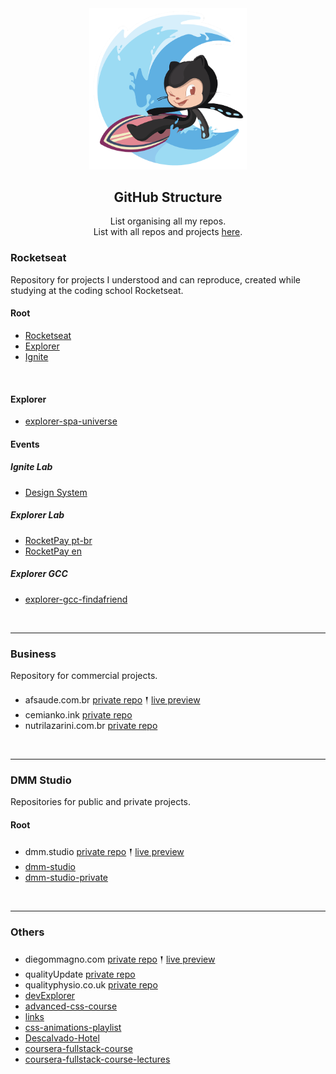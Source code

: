 
<div align="center">
  <img alt="Surftocat" src="../.github/surftocat.png" width="50%"/>
</div>

<h2 align="center">
  GitHub Structure
</h2>
<p align="center">
List organising all my repos. 

<br/>
List with all repos and projects <a href="https://github.com/diegommagno/github-repo-list/projects-list" alt="GitHub repositories and projects list">here</a>.
</p>

### Rocketseat
Repository for projects I understood and can reproduce, created while studying at the coding school Rocketseat.

#### Root
- [Rocketseat](https://github.com/diegommagno/rocketseat)
- [Explorer](https://github.com/diegommagno/rocketseat/tree/main/explorer)
- [Ignite](https://github.com/diegommagno/rocketseat/tree/main/ignite)
<br/>

#### Explorer
- [explorer-spa-universe](https://github.com/diegommagno/explorer-spa-universe)

#### Events
##### Ignite Lab
- [Design System](https://github.com/diegommagno/ignite-lab-design-system)

##### Explorer Lab
- [RocketPay pt-br](https://github.com/diegommagno/explorer-lab-rocketpay)
- [RocketPay en](https://github.com/diegommagno/explorer-lab-rocketpay-en)

##### Explorer GCC
- [explorer-gcc-findafriend](https://github.com/diegommagno/explorer-gcc-findafriend)


<br/>

---

### Business
Repository for commercial projects.

- afsaude.com.br [private repo](https://github.com/diegommagno/business-afsaude.com.br) 𒑰 [live preview](https://afsaude.com.br/) 
- cemianko.ink [private repo](https://github.com/diegommagno/business-cemianko.ink)
- nutrilazarini.com.br [private repo](https://github.com/diegommagno/business-lazarini)

<br/>

---
### DMM Studio
Repositories for public and private projects.

#### Root
- dmm.studio [private repo](https://github.com/diegommagno/dmm.studio) 𒑰 [live preview](http://dmm.studio/) 
- [dmm-studio](https://github.com/diegommagno/dmm-studio)
- [dmm-studio-private](https://github.com/diegommagno/dmm-studio-private)


<br/>

---
### Others

- diegommagno.com [private repo](https://github.com/diegommagno/diegommagno.com) 𒑰 [live preview](http://diegommagno.com/)
- qualityUpdate [private repo](https://github.com/diegommagno/qualityUpdate)
- qualityphysio.co.uk [private repo](https://github.com/diegommagno/qualityphysio.co.uk)
- [devExplorer](https://github.com/diegommagno/devexplorer)
- [advanced-css-course](https://github.com/diegommagno/advanced-css-course)
- [links](https://github.com/diegommagno/Links)
- [css-animations-playlist](https://github.com/diegommagno/css-animations-playlist)
- [Descalvado-Hotel](https://github.com/diegommagno/Descalvado-Hotel)
- [coursera-fullstack-course](https://github.com/diegommagno/coursera-fullstack-course)
- [coursera-fullstack-course-lectures](https://github.com/diegommagno/coursera-fullstack-course-lectures)
